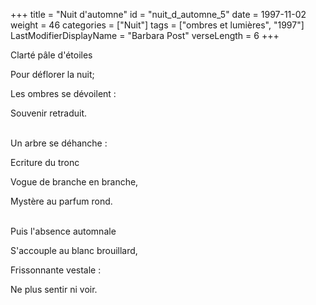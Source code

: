 +++
title = "Nuit d'automne"
id = "nuit_d_automne_5"
date = 1997-11-02
weight = 46
categories = ["Nuit"]
tags = ["ombres et lumières", "1997"]
LastModifierDisplayName = "Barbara Post"
verseLength = 6
+++

Clarté pâle d'étoiles

Pour déflorer la nuit;

Les ombres se dévoilent :

Souvenir retraduit.

 \
Un arbre se déhanche :

Ecriture du tronc

Vogue de branche en branche,

Mystère au parfum rond.

 \
Puis l'absence automnale

S'accouple au blanc brouillard,

Frissonnante vestale :

Ne plus sentir ni voir.
